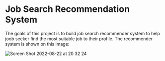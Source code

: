 # Job Search Recommendation System
The goals of this project is to build job search recommender system to help joob seeker find the most suitable job to their profile. The recommender system is shown on this image:


![Screen Shot 2022-08-22 at 20 32 24](https://user-images.githubusercontent.com/106853320/185933731-fb3fe658-39dd-47c5-9f98-5b444c1b1e64.png)
